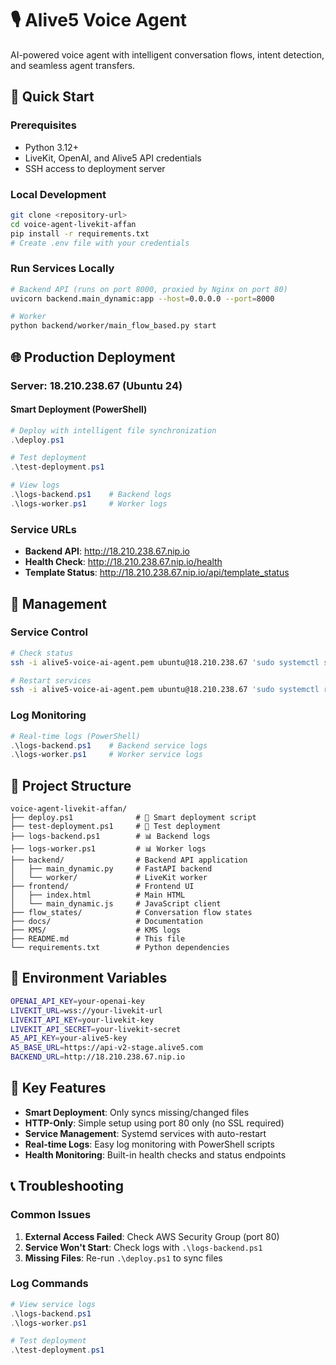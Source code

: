 # 🎙️ Alive5 Voice Agent

AI-powered voice agent with intelligent conversation flows, intent detection, and seamless agent transfers.

## 🚀 Quick Start

### Prerequisites
- Python 3.12+
- LiveKit, OpenAI, and Alive5 API credentials
- SSH access to deployment server

### Local Development
```bash
git clone <repository-url>
cd voice-agent-livekit-affan
pip install -r requirements.txt
# Create .env file with your credentials
```

### Run Services Locally
```bash
# Backend API (runs on port 8000, proxied by Nginx on port 80)
uvicorn backend.main_dynamic:app --host=0.0.0.0 --port=8000

# Worker
python backend/worker/main_flow_based.py start
```

## 🌐 Production Deployment

### Server: 18.210.238.67 (Ubuntu 24)

#### Smart Deployment (PowerShell)
```powershell
# Deploy with intelligent file synchronization
.\deploy.ps1

# Test deployment
.\test-deployment.ps1

# View logs
.\logs-backend.ps1    # Backend logs
.\logs-worker.ps1     # Worker logs
```

### Service URLs
- **Backend API**: http://18.210.238.67.nip.io
- **Health Check**: http://18.210.238.67.nip.io/health
- **Template Status**: http://18.210.238.67.nip.io/api/template_status

## 🔧 Management

### Service Control
```bash
# Check status
ssh -i alive5-voice-ai-agent.pem ubuntu@18.210.238.67 'sudo systemctl status alive5-backend alive5-worker'

# Restart services
ssh -i alive5-voice-ai-agent.pem ubuntu@18.210.238.67 'sudo systemctl restart alive5-backend alive5-worker'
```

### Log Monitoring
```powershell
# Real-time logs (PowerShell)
.\logs-backend.ps1    # Backend service logs
.\logs-worker.ps1     # Worker service logs
```

## 📁 Project Structure
```
voice-agent-livekit-affan/
├── deploy.ps1              # 🚀 Smart deployment script
├── test-deployment.ps1     # 🧪 Test deployment
├── logs-backend.ps1        # 📊 Backend logs
├── logs-worker.ps1         # 📊 Worker logs
├── backend/                # Backend API application
│   ├── main_dynamic.py     # FastAPI backend
│   └── worker/             # LiveKit worker
├── frontend/               # Frontend UI
│   ├── index.html          # Main HTML
│   └── main_dynamic.js     # JavaScript client
├── flow_states/            # Conversation flow states
├── docs/                   # Documentation
├── KMS/                    # KMS logs
├── README.md               # This file
└── requirements.txt        # Python dependencies
```

## 🔑 Environment Variables
```bash
OPENAI_API_KEY=your-openai-key
LIVEKIT_URL=wss://your-livekit-url
LIVEKIT_API_KEY=your-livekit-key
LIVEKIT_API_SECRET=your-livekit-secret
A5_API_KEY=your-alive5-key
A5_BASE_URL=https://api-v2-stage.alive5.com
BACKEND_URL=http://18.210.238.67.nip.io
```

## 🎯 Key Features

- **Smart Deployment**: Only syncs missing/changed files
- **HTTP-Only**: Simple setup using port 80 only (no SSL required)
- **Service Management**: Systemd services with auto-restart
- **Real-time Logs**: Easy log monitoring with PowerShell scripts
- **Health Monitoring**: Built-in health checks and status endpoints

## 📞 Troubleshooting

### Common Issues
1. **External Access Failed**: Check AWS Security Group (port 80)
2. **Service Won't Start**: Check logs with `.\logs-backend.ps1`
3. **Missing Files**: Re-run `.\deploy.ps1` to sync files

### Log Commands
```powershell
# View service logs
.\logs-backend.ps1
.\logs-worker.ps1

# Test deployment
.\test-deployment.ps1
```